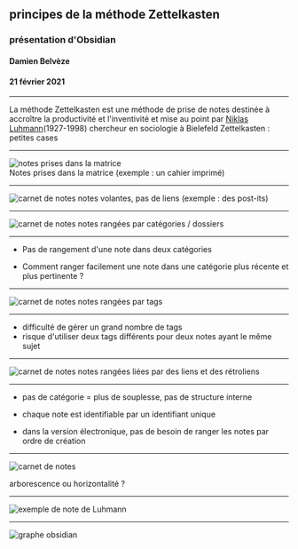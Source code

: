 

## principes de la méthode Zettelkasten
### présentation d'Obsidian
#### Damien Belvèze
#### 21 février 2021

---

La méthode Zettelkasten est une méthode de prise de notes destinée à accroître la productivité et l'inventivité et mise au point par [Niklas Luhmann](https://en.wikipedia.org/wiki/Niklas_Luhmann)(1927-1998) chercheur en sociologie à Bielefeld
Zettelkasten : petites cases

---

 ![notes prises dans la matrice](images/zettelkasten1B.png)       
Notes prises dans la matrice (exemple : un cahier imprimé) 

---

![carnet de notes](images/zettelkasten2B.png)
notes volantes, pas de liens (exemple : des post-its)

---

![carnet de notes](images/zettelkasten3B.png)
notes rangées par catégories / dossiers 

---

-  Pas de rangement d'une note dans deux catégories 

- Comment ranger facilement une note dans une catégorie plus récente et plus pertinente ? 

---

![carnet de notes](images/zettelkasten4B.png)
notes rangées par tags 

--- 

- difficulté de gérer un grand nombre de tags
- risque d'utiliser deux tags différents pour deux notes ayant le même sujet

---

 ![carnet de notes](images/zettelkasten5B.png)
notes rangées liées par des liens et des rétroliens

--- 

- pas de catégorie = plus de souplesse, pas de structure interne

- chaque note est identifiable par un identifiant unique

- dans la version électronique, pas de besoin de ranger les notes par ordre de création

--- 
 
![carnet de notes](images/zettelkasten7.jpg)

arborescence ou horizontalité ?

---

![exemple de note de Luhmann](images/zettelkasten8B.png)

--- 

![graphe obsidian](graphe_obsidian2.png)
